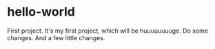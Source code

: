 # hello-world
First project.
It's my first project, which will be huuuuuuuuge.
Do some changes.
And a few little changes.
